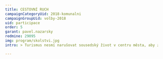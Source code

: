 ```yaml
---
title: CESTOVNÍ RUCH
campaignCategoryUid: 2018-komunalni
campaignGroupUid: volby-2018
uid: participace
order: 5
garant: pavel.nazarsky
redmine: 29095
img: program/skolstvi.jpg
intro: > Turismus nesmí narušovat sousedský život v centru města, aby zde občané mohli normálně žít a pracovat. Neúnosný hluk a nepořádek v ulicích a v domech s nelegálními apartmány způsobil postupný odliv rezidentů z centra Prahy. Ti, kteří zde chtějí nadále bydlet, se musí účinně bránit bezohlednosti podnikatelů v turistickém ruchu. Nelegální a podvodné podnikání nebudeme trpět. Turistické služby musí dodržovat daná pravidla.

---
```


